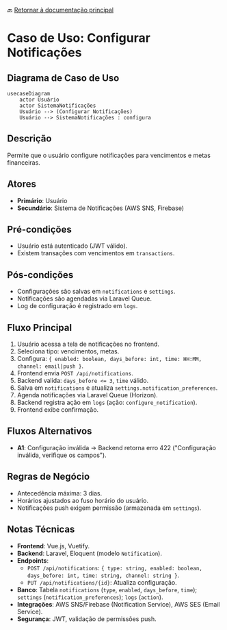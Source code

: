🔙 [Retornar à documentação principal](../../README.md)

# Caso de Uso: Configurar Notificações

## Diagrama de Caso de Uso

```mermaid
usecaseDiagram
    actor Usuário
    actor SistemaNotificações
    Usuário --> (Configurar Notificações)
    Usuário --> SistemaNotificações : configura
```

## Descrição

Permite que o usuário configure notificações para vencimentos e metas financeiras.

## Atores

- **Primário**: Usuário
- **Secundário**: Sistema de Notificações (AWS SNS, Firebase)

## Pré-condições

- Usuário está autenticado (JWT válido).
- Existem transações com vencimentos em `transactions`.

## Pós-condições

- Configurações são salvas em `notifications` e `settings`.
- Notificações são agendadas via Laravel Queue.
- Log de configuração é registrado em `logs`.

## Fluxo Principal

1. Usuário acessa a tela de notificações no frontend.
2. Seleciona tipo: vencimentos, metas.
3. Configura: `{ enabled: boolean, days_before: int, time: HH:MM, channel: email|push }`.
4. Frontend envia `POST /api/notifications`.
5. Backend valida: `days_before <= 3`, `time` válido.
6. Salva em `notifications` e atualiza `settings.notification_preferences`.
7. Agenda notificações via Laravel Queue (Horizon).
8. Backend registra ação em `logs` (ação: `configure_notification`).
9. Frontend exibe confirmação.

## Fluxos Alternativos

- **A1**: Configuração inválida → Backend retorna erro 422 ("Configuração inválida, verifique os campos").

## Regras de Negócio

- Antecedência máxima: 3 dias.
- Horários ajustados ao fuso horário do usuário.
- Notificações push exigem permissão (armazenada em `settings`).

## Notas Técnicas

- **Frontend**: Vue.js, Vuetify.
- **Backend**: Laravel, Eloquent (modelo `Notification`).
- **Endpoints**:
  - `POST /api/notifications`: `{ type: string, enabled: boolean, days_before: int, time: string, channel: string }`.
  - `PUT /api/notifications/{id}`: Atualiza configuração.
- **Banco**: Tabela `notifications` (`type`, `enabled`, `days_before`, `time`); `settings` (`notification_preferences`); `logs` (`action`).
- **Integrações**: AWS SNS/Firebase (Notification Service), AWS SES (Email Service).
- **Segurança**: JWT, validação de permissões push.
